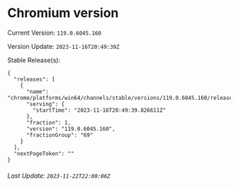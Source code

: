 # Chromium version

Current Version: `119.0.6045.160`

Version Update: `2023-11-16T20:49:39Z`

Stable Release(s):
```
{
  "releases": [
    {
      "name": "chrome/platforms/win64/channels/stable/versions/119.0.6045.160/releases/1700167779",
      "serving": {
        "startTime": "2023-11-16T20:49:39.826611Z"
      },
      "fraction": 1,
      "version": "119.0.6045.160",
      "fractionGroup": "69"
    }
  ],
  "nextPageToken": ""
}
```

###### Last Update: `2023-11-22T22:00:06Z`
        